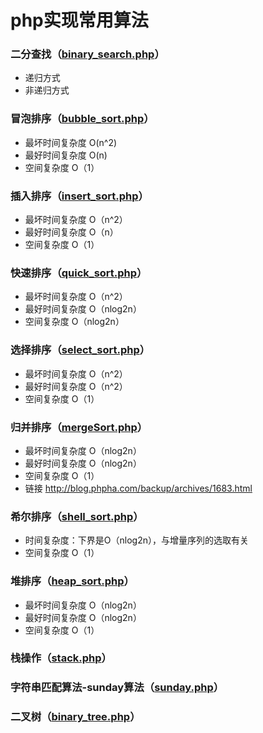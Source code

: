 # php实现常用算法
### 二分查找（[binary_search.php](https://github.com/fupengfei058/algorithm/blob/master/binary_search.php)）
* 递归方式
* 非递归方式
### 冒泡排序（[bubble_sort.php](https://github.com/fupengfei058/algorithm/blob/master/bubble_sort.php)）
* 最坏时间复杂度 O(n^2)
* 最好时间复杂度 O(n)
* 空间复杂度 O（1）
### 插入排序（[insert_sort.php](https://github.com/fupengfei058/algorithm/blob/master/insert_sort.php)）
* 最坏时间复杂度 O（n^2）
* 最好时间复杂度 O（n）
* 空间复杂度 O（1）
### 快速排序（[quick_sort.php](https://github.com/fupengfei058/algorithm/blob/master/quick_sort.php)）
* 最坏时间复杂度 O（n^2）
* 最好时间复杂度 O（nlog2n）
* 空间复杂度 O（nlog2n）
### 选择排序（[select_sort.php](https://github.com/fupengfei058/algorithm/blob/master/select_sort.php)）
* 最坏时间复杂度 O（n^2）
* 最好时间复杂度 O（n^2）
* 空间复杂度 O（1）
### 归并排序（[mergeSort.php](https://github.com/fupengfei058/algorithm/blob/master/mergeSort.php)）
* 最坏时间复杂度 O（nlog2n）
* 最好时间复杂度 O（nlog2n）
* 空间复杂度 O（1）
* 链接
http://blog.phpha.com/backup/archives/1683.html
### 希尔排序（[shell_sort.php](https://github.com/fupengfei058/algorithm/blob/master/shell_sort.php)）
* 时间复杂度：下界是O（nlog2n），与增量序列的选取有关
* 空间复杂度 O（1）
### 堆排序（[heap_sort.php](https://github.com/fupengfei058/algorithm/blob/master/heap_sort.php)）
* 最坏时间复杂度 O（nlog2n）
* 最好时间复杂度 O（nlog2n）
* 空间复杂度 O（1）
### 栈操作（[stack.php](https://github.com/fupengfei058/algorithm/blob/master/stack.php)）
### 字符串匹配算法-sunday算法（[sunday.php](https://github.com/fupengfei058/algorithm/blob/master/sunday.php)）
### 二叉树（[binary_tree.php](https://github.com/fupengfei058/algorithm/blob/master/binary_tree.php)）
